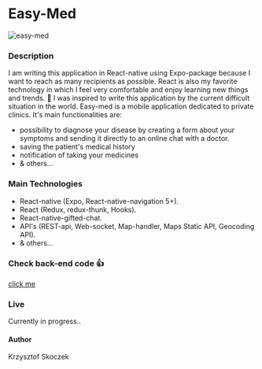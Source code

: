 # Easy-Med
![easy-med](https://user-images.githubusercontent.com/47790273/92445314-78202000-f1b4-11ea-91be-8edffb220adc.png)

### Description
I am writing this application in React-native using Expo-package because I want to reach as many recipients as possible. React is also my favorite technology in which I feel very comfortable and enjoy learning new things and trends.  :metal:
I was inspired to write this application by the current difficult situation in the world. Easy-med is a mobile application dedicated to private clinics. It's main functionalities are:
- possibility to diagnose your disease by creating a form about your symptoms and sending it directly to an online chat with a doctor.
- saving the patient's medical history
- notification of taking your medicines
- & others...


### Main Technologies 
- React-native (Expo, React-native-navigation 5+).
- React (Redux, redux-thunk, Hooks).
- React-native-gifted-chat.
- API's (REST-api, Web-socket, Map-handler, Maps Static API, Geocoding API).
- & others...

### Check back-end code :+1:
[click me](https://github.com/jumper2210/easyMed--backend)

### Live
Currently in progress..

#### Author
Krzysztof Skoczek
